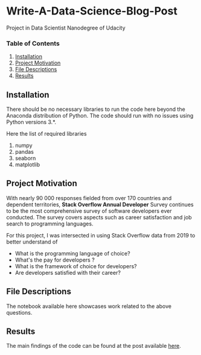 # Write-A-Data-Science-Blog-Post
Project in Data Scientist Nanodegree of Udacity

### Table of Contents

1. [Installation](#installation)
2. [Project Motivation](#motivation)
3. [File Descriptions](#files)
4. [Results](#results)

## Installation <a name="installation"></a>

There should be no necessary libraries to run the code here beyond the Anaconda distribution of Python.  The code should run with no issues using Python versions 3.*.

Here the list of required libraries
1. numpy 
2. pandas 
3. seaborn 
4. matplotlib



## Project Motivation<a name="motivation"></a>


With nearly 90 000 responses fielded from over 170 countries and dependent territories, <b>Stack Overflow Annual Developer</b> Survey continues to be the most comprehensive survey of software developers ever conducted. The survey covers aspects such as career satisfaction and job search to programming languages.

For this project, I was intersected in using Stack Overflow data from 2019 to better understand of  

- What is the programming language of choice?
- What's the pay for developers ?
- What is the framework of choice for developers?
- Are developers satisfied with their career?

## File Descriptions <a name="files"></a>

The notebook available here showcases work related to the above questions.  

## Results<a name="results"></a>

The main findings of the code can be found at the post available [here](https://medium.com/@rajamohanvakati/udacity-data-scientist-nanodegree-2019-stack-overflows-survey-analysis-6643afaaa175).


